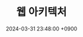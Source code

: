 ---
layout: post
title:  "웹 아키텍처"
date:   2024-03-31 23:48:00 +0900
categories: 이론&nbsp;-&nbsp;웹
published: false
---